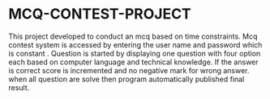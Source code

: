 # MCQ-CONTEST-PROJECT
 This project developed to conduct an mcq based on time constraints. 
Mcq contest system is accessed by entering the user name and password  which is constant .
Question is started by displaying  one question  with four option each based on computer language and technical knowledge. 
If the answer is correct score is incremented and no negative mark for wrong answer. 
when all question are solve then program automatically published final result. 

